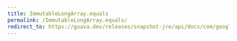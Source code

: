 ```yaml
---
title: ImmutableLongArray.equals
permalink: /ImmutableLongArray.equals/
redirect_to: https://guava.dev/releases/snapshot-jre/api/docs/com/google/common/primitives/ImmutableLongArray.html#equals-java.lang.Object-
---
```

